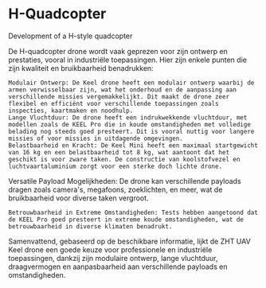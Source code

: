 # H-Quadcopter
Development of a H-style quadcopter

De H-quadcopter drone wordt vaak geprezen voor zijn ontwerp en prestaties, vooral in industriële toepassingen. Hier zijn enkele punten die zijn kwaliteit en bruikbaarheid benadrukken:

    Modulair Ontwerp: De Keel drone heeft een modulair ontwerp waarbij de armen verwisselbaar zijn, wat het onderhoud en de aanpassing aan verschillende missies vergemakkelijkt. Dit maakt de drone zeer flexibel en efficiënt voor verschillende toepassingen zoals inspecties, kaartmaken en noodhulp.
    Lange Vluchtduur: De drone heeft een indrukwekkende vluchtduur, met modellen zoals de KEEL Pro die in koude omstandigheden met volledige belading nog steeds goed presteert. Dit is vooral nuttig voor langere missies of voor missies in uitdagende omgevingen.
    Belastbaarheid en Kracht: De Keel Mini heeft een maximaal startgewicht van 16 kg en een belastbaarheid tot 8 kg, wat aantoont dat het geschikt is voor zware taken. De constructie van koolstofvezel en luchtvaartaluminium zorgt voor een sterke doch lichte drone.

Versatile Payload Mogelijkheden: De drone kan verschillende payloads dragen zoals camera's, megafoons, zoeklichten, en meer, wat de bruikbaarheid voor diverse taken vergroot.

    Betrouwbaarheid in Extreme Omstandigheden: Tests hebben aangetoond dat de KEEL Pro goed presteert in extreme koude omstandigheden, wat de betrouwbaarheid in diverse klimaten benadrukt.


Samenvattend, gebaseerd op de beschikbare informatie, lijkt de ZHT UAV Keel drone een goede keuze voor professionele en industriële toepassingen, dankzij zijn modulaire ontwerp, lange vluchtduur, draagvermogen en aanpasbaarheid aan verschillende payloads en omstandigheden.

